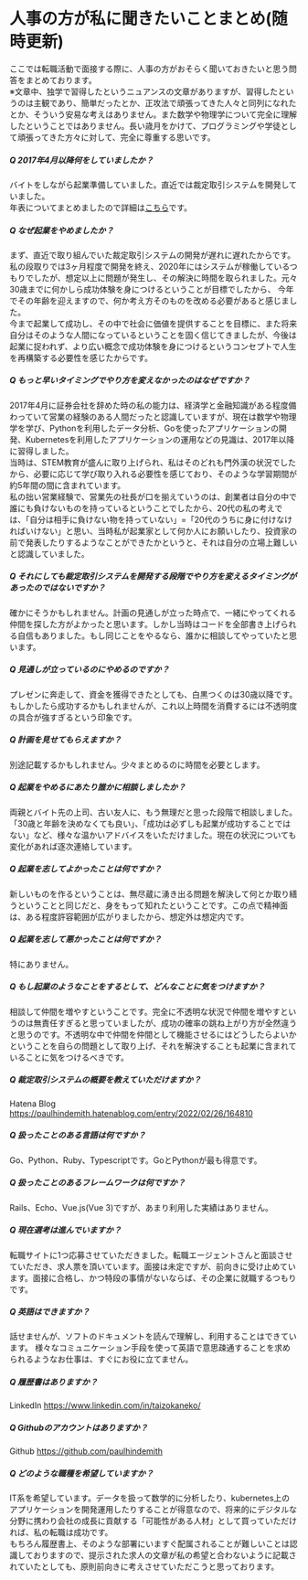 # 人事の方が私に聞きたいことまとめ(随時更新)
ここでは転職活動で面接する際に、人事の方がおそらく聞いておきたいと思う問答をまとめております。<br>
※文章中、独学で習得したというニュアンスの文章がありますが、習得したというのは主観であり、簡単だったとか、正攻法で頑張ってきた人々と同列になれたとか、そういう安易な考えはありません。また数学や物理学について完全に理解したということではありません。長い歳月をかけて、プログラミングや学徒として頑張ってきた方々に対して、完全に尊重する思いです。<br>

##### Q 2017年4月以降何をしていましたか？
バイトをしながら起業準備していました。直近では裁定取引システムを開発していました。<br>
年表についてまとめましたので詳細は[こちら](https://paulhindemith.hatenablog.com/entry/2022/02/28/175758)です。

##### Q なぜ起業をやめましたか？
まず、直近で取り組んでいた裁定取引システムの開発が遅れに遅れたからです。<br>
私の段取りでは3ヶ月程度で開発を終え、2020年にはシステムが稼働しているつもりでしたが、想定以上に問題が発生し、その解決に時間を取られました。元々30歳までに何かしら成功体験を身につけるということが目標でしたから、
今年でその年齢を迎えますので、何か考え方そのものを改める必要があると感じました。<br>
今まで起業して成功し、その中で社会に価値を提供することを目標に、また将来自分はそのような人間になっているということを固く信じてきましたが、今後は起業に捉われず、より広い概念で成功体験を身につけるというコンセプトで人生を再構築する必要性を感じたからです。

##### Q もっと早いタイミングでやり方を変えなかったのはなぜですか？
2017年4月に証券会社を辞めた時の私の能力は、経済学と金融知識がある程度備わっていて営業の経験のある人間だったと認識していますが、現在は数学や物理学を学び、Pythonを利用したデータ分析、Goを使ったアプリケーションの開発、Kubernetesを利用したアプリケーションの運用などの見識は、2017年以降に習得しました。<br>
当時は、STEM教育が盛んに取り上げられ、私はそのどれも門外漢の状況でしたから、必要に応じて学び取り入れる必要性を感じており、そのような学習期間が約5年間の間に含まれています。<br>
私の拙い営業経験で、営業先の社長が口を揃えていうのは、創業者は自分の中で誰にも負けないものを持っているということでしたから、20代の私の考えでは、「自分は相手に負けない物を持っていない」=「20代のうちに身に付けなければいけない」と思い、当時私が起業家として何か人にお願いしたり、投資家の前で発表したりするようなことができたかというと、それは自分の立場上難しいと認識していました。

##### Q それにしても裁定取引システムを開発する段階でやり方を変えるタイミングがあったのではないですか？
確かにそうかもしれません。計画の見通しが立った時点で、一緒にやってくれる仲間を探した方がよかったと思います。しかし当時はコードを全部書き上げられる自信もありました。もし同じことをやるなら、誰かに相談してやっていたと思います。

##### Q 見通しが立っているのにやめるのですか？
プレゼンに奔走して、資金を獲得できたとしても、白黒つくのは30歳以降です。もしかしたら成功するかもしれませんが、これ以上時間を消費するには不透明度の具合が強すぎるという印象です。

##### Q 計画を見せてもらえますか？
別途記載するかもしれません。少々まとめるのに時間を必要とします。
<!-- TODO 計画書を作成する -->

##### Q 起業をやめるにあたり誰かに相談しましたか？
両親とバイト先の上司、古い友人に、もう無理だと思った段階で相談しました。「30歳と年齢を決めなくても良い」、「成功は必ずしも起業が成功することではない」など、様々な温かいアドバイスをいただけました。現在の状況についても変化があれば逐次連絡しています。

##### Q 起業を志してよかったことは何ですか？
新しいものを作るということは、無尽蔵に湧き出る問題を解決して何とか取り繕うということと同じだと、身をもって知れたということです。この点で精神面は、ある程度許容範囲が広がりましたから、想定外は想定内です。

##### Q 起業を志して悪かったことは何ですか？
特にありません。

##### Q もし起業のようなことをするとして、どんなことに気をつけますか？
相談して仲間を増やすということです。完全に不透明な状況で仲間を増やすというのは無責任すぎると思っていましたが、成功の確率の跳ね上がり方が全然違うと思うのです。不透明な中で仲間を仲間として機能させるにはどうしたらよいかということを自らの問題として取り上げ、それを解決することも起業に含まれていることに気をつけるべきです。

##### Q 裁定取引システムの概要を教えていただけますか？
Hatena Blog https://paulhindemith.hatenablog.com/entry/2022/02/26/164810

##### Q 扱ったことのある言語は何ですか？
Go、Python、Ruby、Typescriptです。GoとPythonが最も得意です。

##### Q 扱ったことのあるフレームワークは何ですか？
Rails、Echo、Vue.js(Vue 3)ですが、あまり利用した実績はありません。

##### Q 現在選考は進んでいますか？
転職サイトに1つ応募させていただきました。転職エージェントさんと面談させていただき、求人票を頂いています。面接は未定ですが、前向きに受け止めています。面接に合格し、かつ特段の事情がないならば、その企業に就職するつもりです。

##### Q 英語はできますか？
話せませんが、ソフトのドキュメントを読んで理解し、利用することはできています。
様々なコミュニケーション手段を使って英語で意思疎通することを求められるようなお仕事は、すぐにお役に立てません。

##### Q 履歴書はありますか？
LinkedIn https://www.linkedin.com/in/taizokaneko/

##### Q Githubのアカウントはありますか？
Github https://github.com/paulhindemith

##### Q どのような職種を希望していますか？
IT系を希望しています。データを扱って数学的に分析したり、kubernetes上のアプリケーションを開発運用したりすることが得意なので、将来的にデジタルな分野に携わり会社の成長に貢献する「可能性がある人材」として買っていただければ、私の転職は成功です。<br>
もちろん履歴書上、そのような部署にいますぐ配属されることが難しいことは認識しておりますので、提示された求人の文章が私の希望と合わないように記載されていたとしても、原則前向きに考えさせていただこうと思っております。<br>
